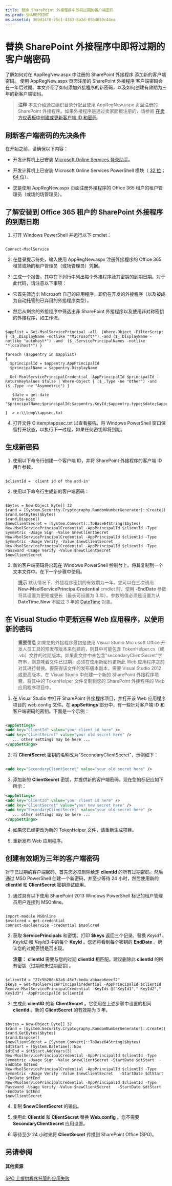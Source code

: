 ```yaml
---
title: 替换 SharePoint 外接程序中即将过期的客户端密码
ms.prod: SHAREPOINT
ms.assetid: 369d14f0-75c1-4383-8a2d-05b4030c44ea
---
```



# 替换 SharePoint 外接程序中即将过期的客户端密码
了解如何对在 AppRegNew.aspx 中注册的 SharePoint 外接程序 添加新的客户端密码。
使用 AppRegNew.aspx 页面注册的 SharePoint 外接程序 客户端密码会在一年后过期。本文介绍了如何添加外接程序的新密码，以及如何创建有效期为三年的新客户端密码。
  
    
    


> **注释**
> 本文介绍通过组织目录分配且使用 AppRegNew.aspx 页面注册的 SharePoint 外接程序。如果外接程序是通过卖家面板注册的，请参阅 [在卖方仪表板中创建或更新客户端 ID 和密码](http://msdn.microsoft.com/library/f7852781-922f-4499-9dd4-c266907a8c14%28Office.15%29.aspx#bk_update)。 
  
    
    


## 刷新客户端密码的先决条件

在开始之前，请确保以下内容：
  
    
    

- 开发计算机上已安装  [Microsoft Online Services 登录助手](http://www.microsoft.com/download/details.aspx?id=39267)。
    
  
- 开发计算机上已安装 Microsoft Online Services PowerShell 模块（ [32 位](http://go.microsoft.com/fwlink/p/?linkid=236298)； [64 位](http://go.microsoft.com/fwlink/p/?linkid=236297)）。
    
  
- 您是使用 AppRegNew.aspx 页面注册外接程序的 Office 365 租户的租户管理员（或场的场管理员）。
    
  

## 了解安装到 Office 365 租户的 SharePoint 外接程序的到期日期


  
    
    

1. 打开 Windows PowerShell 并运行以下 cmdlet：
    
  ```
  
Connect-MsolService

  ```

2. 在登录提示符处，输入使用 AppRegNew.aspx 注册外接程序的 Office 365 租赁或场的租户管理员（或场管理员）凭据。
    
  
3. 生成一个报告，其中在下列行中列出每个外接程序及其密钥的到期日期。对于此代码，请注意以下事项：
    
  - 它首先筛选出 Microsoft 自己的应用程序，即仍在开发的外接程序（以及被成为自动托管的已弃用的外接程序类型）。
    
  
  - 然后从剩余的外接程序中筛选出非 SharePoint 外接程序以及使用非对称密钥的外接程序，如工作流。
    
  

  ```
  
$applist = Get-MsolServicePrincipal -all  |Where-Object -FilterScript { ($_.DisplayName -notlike "*Microsoft*") -and ($_.DisplayName -notlike "autohost*") -and  ($_.ServicePrincipalNames -notlike "*localhost*") }

foreach ($appentry in $applist)
{
    $principalId = $appentry.AppPrincipalId
    $principalName = $appentry.DisplayName
    
    Get-MsolServicePrincipalCredential -AppPrincipalId $principalId -ReturnKeyValues $false | Where-Object { ($_.Type -ne "Other") -and ($_.Type -ne "Asymmetric") }
    
     $date = get-date
     Write-Host "$principalName;$principalId;$appentry.KeyId;$appentry.type;$date;$appentry.Usage"

}  > c:\\temp\\appsec.txt
  ```

4. 打开文件 C:\\temp\\appsec.txt 以查看报告。将 Windows PowerShell 窗口保留打开状态，以执行下一过程，如果任何密钥即将到期。
    
  

## 生成新密码


  
    
    

1. 使用以下命令行创建一个客户端 ID，并将 SharePoint 外接程序的客户端 ID 用作参数。
    
  ```
  
$clientId = 'client id of the add-in'

  ```

2. 使用以下命令行生成新的客户端密码：
    
  ```
  
$bytes = New-Object Byte[] 32
$rand = [System.Security.Cryptography.RandomNumberGenerator]::Create()
$rand.GetBytes($bytes)
$rand.Dispose()
$newClientSecret = [System.Convert]::ToBase64String($bytes)
New-MsolServicePrincipalCredential -AppPrincipalId $clientId -Type Symmetric -Usage Sign -Value $newClientSecret
New-MsolServicePrincipalCredential -AppPrincipalId $clientId -Type Symmetric -Usage Verify -Value $newClientSecret
New-MsolServicePrincipalCredential -AppPrincipalId $clientId -Type Password -Usage Verify -Value $newClientSecret
$newClientSecret
  ```

3. 新的客户端密码将出现在 Windows PowerShell 控制台上。将其复制到一个文本文件中。在下一个步骤中使用。
    
  

> **提示**
> 默认情况下，外接程序密钥的有效期为一年。您可以在三次调用 **New-MsolServicePrincipalCredential** cmdlet 时，使用 **-EndDate** 参数将其设置为更短或更长（最长可设置为 3 年）。参数的值必须是设置为从 **DateTime.Now** 不超过 3 年的 [DateTime](http://msdn2.microsoft.com/ZH-CN/library/03ybds8y) 对象。
  
    
    


## 在 Visual Studio 中更新远程 Web 应用程序，以使用新的密码


> **重要信息**
> 如果您的外接程序最初是使用 Visual Studio Microsoft Office 开发人员工具的预发布版本来创建的，则其中可能包含 TokenHelper.cs（或 .vb）文件的过期版本。如果此文件中未包含"secondaryClientSecret"字符串，则意味着文件已过期，必须在使用新密码更新此 Web 应用程序之前对其进行替换。要获得该文件的发布版本副本，需要 Visual Studio 2012 或更高版本。在 Visual Studio 中创建一个新的 SharePoint 外接程序项目。将其中的 TokenHelper 文件复制到您的 SharePoint 外接程序的 Web 应用程序项目中。 
  
    
    


1. 在 Visual Studio 中打开 SharePoint 外接程序项目，并打开该 Web 应用程序项目的 web.config 文件。在 **appSettings** 部分中，有一些针对客户端 ID 和客户端密码的密钥。下面是一个示例：
    
  ```XML
  
<appSettings>
  <add key="ClientId" value="your client id here" />
  <add key="ClientSecret" value="your old secret here" />
     ... other settings may be here ...
</appSettings>

  ```

2. 将 **ClientSecret** 密钥的名称改为"SecondaryClientSecret"，示例如下：
    
  ```XML
  
<add key="SecondaryClientSecret" value="your old secret here" />
  ```

3. 添加新的 **ClientSecret** 密钥，并提供新的客户端密码。现在您的标记应如下所示：
    
  ```XML
  <appSettings>
  <add key="ClientId" value="your client id here" />
  <add key="ClientSecret" value="your new secret here" />
  <add key="SecondaryClientSecret" value="your old secret here" />
     ... other settings may be here ...
</appSettings>
  ```

4. 如果您已经更改为新的 TokenHelper 文件，请重新生成项目。
    
  
5. 重新发布 Web 应用程序。
    
  

## 创建有效期为三年的客户端密码

对于已过期的客户端密码，首先您必须删除给定 **clientId** 的所有过期密码。然后通过 MSO PowerShell 创建一个新密码，并至少等待 24 小时，然后使用新的 **clientId** 和 **ClientSecret** 密钥测试应用。
  
    
    

1. 通过具有以下使用 SharePoint 2013 Windows PowerShell 标记的租户管理员用户连接到 MSOnline。
    
  ```
  
import-module MSOnline
$msolcred = get-credential
connect-msolservice -credential $msolcred

  ```

2. 获取 **ServicePrincipals** 和密钥。打印 **$keys** 返回三个记录。替换 *KeyId1*  、 *KeyId2*  和 *KeyId3*  中的每个 **KeyId** 。您还将看到每个密钥的 **EndDate** 。确认您的过期密钥是否出现。
    
    **注意：** **clientId** 需要与您的过期 **clientId** 相匹配。建议删除此 **clientId** 的所有密钥（过期和未过期密钥）。
    


  ```
  
$clientId = "27c5b286-62a6-45c7-beda-abbaea6eecf2"
$keys = Get-MsolServicePrincipalCredential -AppPrincipalId $clientId
Remove-MsolServicePrincipalCredential -KeyIds @("KeyId1"," KeyId2"," KeyId3") -AppPrincipalId $clientId 

  ```

3. 生成此 **clientID** 的新 **ClientSecret** 。它使用在上述步骤中设置的相同 **clientId** 。新的 **ClientSecret** 的有效期为 3 年。
    
  ```
  
$bytes = New-Object Byte[] 32
$rand = [System.Security.Cryptography.RandomNumberGenerator]::Create()
$rand.GetBytes($bytes)
$rand.Dispose()
$newClientSecret = [System.Convert]::ToBase64String($bytes)
$dtStart = [System.DateTime]::Now
$dtEnd = $dtStart.AddYears(3)
New-MsolServicePrincipalCredential -AppPrincipalId $clientId -Type Symmetric -Usage Sign -Value $newClientSecret -StartDate $dtStart  -EndDate $dtEnd
New-MsolServicePrincipalCredential -AppPrincipalId $clientId -Type Symmetric -Usage Verify -Value $newClientSecret   -StartDate $dtStart  -EndDate $dtEnd
New-MsolServicePrincipalCredential -AppPrincipalId $clientId -Type Password -Usage Verify -Value $newClientSecret   -StartDate $dtStart  -EndDate $dtEnd
$newClientSecret

  ```

4. 复制 **$newClientSecret** 的输出。
    
  
5. 使用此 **ClientId** 和 **ClientSecret** 替换 **Web.config** 。您不需要 **SecondaryClientSecret** 应用设置。
    
  
6. 等待至少 24 小时来将 **ClientSecret** 传播到 SharePoint Office (SPO)。
    
  

## 另请参阅


#### 其他资源


  
    
    
 [SPO 上提供程序托管的应用失败](http://blogs.technet.com/b/sharepointdevelopersupport/archive/2015/03/11/provider-hosted-app-fails-on-spo.aspx)
